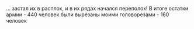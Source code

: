 ... застал их в расплох, и в их рядах начался переполох! В итоге остатки армии - 440 человек были вырезаны моими головорезами - 160 человек
